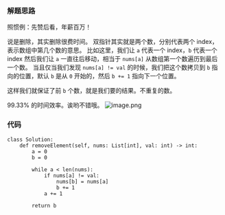### 解题思路
照惯例：先赞后看，年薪百万！

说是删除，其实删除很费时间。
双指针其实就是两个数，分别代表两个 index，表示数组中第几个数的意思。
比如这里，我们让 `a` 代表一个 index，`b` 代表一个index
然后我们让 `a` 一直往后移动，相当于 `nums[a]` 从数组第一个数遍历到最后一个数。
当且仅当我们发现 `nums[a] != val` 的时候，我们把这个数拷贝到 `b` 指向的位置，默认 `b` 是从 `0` 开始的，然后 `b += 1` 指向下一个位置。

这样我们就保证了前 `b` 个数，就是我们要的结果。不重复的数。

99.33% 的时间效率。诶哟不错哦。
![image.png](https://pic.leetcode-cn.com/1601627177-IDAMsu-image.png)


### 代码

```Python3 []
class Solution:
    def removeElement(self, nums: List[int], val: int) -> int:
        a = 0
        b = 0

        while a < len(nums):
            if nums[a] != val:
                nums[b] = nums[a]
                b += 1
            a += 1

        return b
```